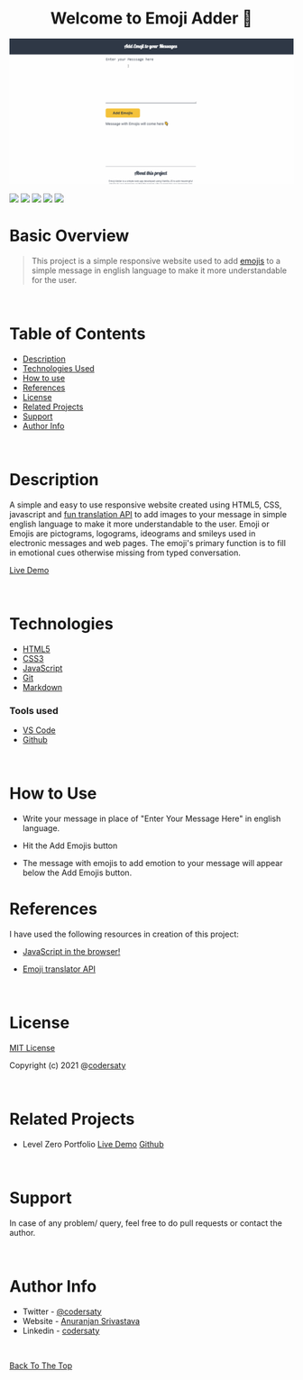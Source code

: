 <h1 align="center" id="top">Welcome to Emoji Adder 👋</h1>
<p align="center"><img src="demo.gif"></p>

![](https://img.shields.io/badge/CSS-3-blue)
![](https://img.shields.io/badge/HTML-5-blue)
![](https://img.shields.io/badge/JavaScript-ES6-blue)
![](https://img.shields.io/badge/git-%20-grey)
![](https://img.shields.io/badge/github-%20-grey)

# Basic Overview

> This project is a simple responsive website used to add [emojis](https://en.wikipedia.org/wiki/Emoji) to a simple message in english language to make it more understandable for the user.

<br/>


# Table of Contents

- [Description](#description)
- [Technologies Used](#technologies)
- [How to use](#How-to-use)
- [References](#references)
- [License](#license)
- [Related Projects](#related-projects)
- [Support](#support)
- [Author Info](#author-info)

<br/>

# Description

A simple and easy to use responsive website created using HTML5, CSS, javascript and [fun translation API](https://funtranslations.com/) to add images to your message in simple english language to make it more understandable to the user. Emoji or Emojis are pictograms, logograms, ideograms and smileys used in electronic messages and web pages. The emoji's primary function is to fill in emotional cues otherwise missing from typed conversation.

[Live Demo](https://codersaty.github.io/EmojiAdder/)

<br/>

# Technologies

- [HTML5](https://en.wikipedia.org/wiki/HTML5)
- [CSS3](https://en.wikipedia.org/wiki/CSS)
- [JavaScript](https://en.wikipedia.org/wiki/JavaScript)
- [Git](https://en.wikipedia.org/wiki/Git)
- [Markdown](https://en.wikipedia.org/wiki/Markdown)

### Tools used

- [VS Code](https://en.wikipedia.org/wiki/Visual_Studio_Code)
- [Github](https://en.wikipedia.org/wiki/GitHub)

<br/>

# How to Use

- Write your message in place of "Enter Your Message Here" in english language.

- Hit the Add Emojis button

- The message with emojis to add emotion to your message will appear below the Add Emojis button.

# References

I have used the following resources in creation of this project:

- [JavaScript in the browser!](https://www.youtube.com/watch?v=yLZazznWoAs&list=PLzvhQUIpvvuj5KPnyPyWsvgyzNkX_ACPA&index=6)

- [Emoji translator API](https://funtranslations.com/emoji)


<br/>

# License

[MIT License](LICENSE.md)

Copyright (c) 2021 @[codersaty](http://codersaty.me)

<br/>

# Related Projects


- Level Zero Portfolio [Live Demo](https://codersaty.netlify.app/) [Github](https://github.com/CoderSaty/LevelZeroPortfolio)


<br/>


# Support

In case of any problem/ query, feel free to do pull requests or contact the author.

<br/>

# Author Info

- Twitter - [@codersaty](https://twitter.com/codersaty)
- Website - [Anuranjan Srivastava](https://codersaty.github.io/Portfolio/)
- Linkedin - [codersaty](https://www.linkedin.com/in/codersaty)

<br/>

[Back To The Top](#top)
